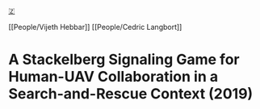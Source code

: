 [🇿](zotero://select/library/items/66FC9NVY)

[[People/Vijeth Hebbar]] [[People/Cedric Langbort]] 
# A Stackelberg Signaling Game for Human-UAV Collaboration in a Search-and-Rescue Context (2019)

